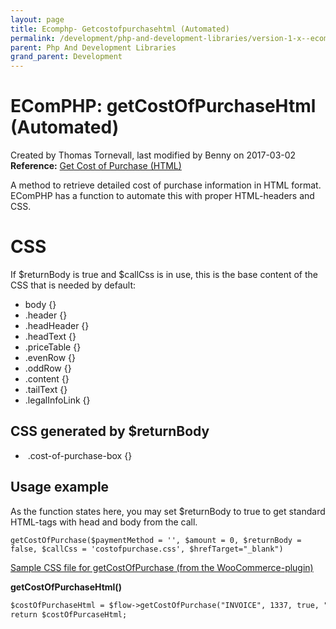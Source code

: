 ```yaml
---
layout: page
title: Ecomphp- Getcostofpurchasehtml (Automated)
permalink: /development/php-and-development-libraries/version-1-x--ecomphp-/5570809/
parent: Php And Development Libraries
grand_parent: Development
---
```




# EComPHP: getCostOfPurchaseHtml (Automated) 
Created by Thomas Tornevall, last modified by Benny on 2017-03-02
**Reference:** [Get Cost of Purchase (HTML)](getcostofpurchasehtml)

A method to retrieve detailed cost of purchase information in HTML
format. EComPHP has a function to automate this with proper HTML-headers
and CSS.

# CSS
If \$returnBody is true and \$callCss is in use, this is the base
content of the CSS that is needed by default:

- body {}
- .header {}
- .headHeader {}
- .headText {}
- .priceTable {}
- .evenRow {}
- .oddRow {}
- .content {}
- .tailText {}
- .legalInfoLink {}  

## CSS generated by \$returnBody
-  .cost-of-purchase-box {}

## Usage example
As the function states here, you may set \$returnBody to true to get
standard HTML-tags with head and body from the call.

    getCostOfPurchase($paymentMethod = '', $amount = 0, $returnBody = false, $callCss = 'costofpurchase.css', $hrefTarget="_blank")
[Sample CSS file for getCostOfPurchase (from the
WooCommerce-plugin)](../../../../attachments/5570809/6521016.css)

**getCostOfPurchaseHtml()**
```xml
$costOfPurchaseHtml = $flow->getCostOfPurchase("INVOICE", 1337, true, "/mysite/css/costofpurchase.css", "_blank");
return $costOfPurcaseHtml;
```

